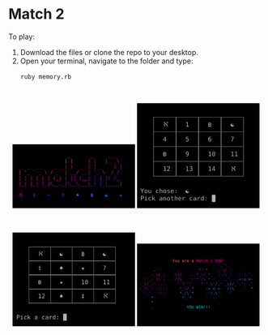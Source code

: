 # Match 2

To play: 
 1. Download the files or clone the repo to your desktop.
 2. Open your terminal, navigate to the folder and type:
    ```
    ruby memory.rb
    ```
<br />

<p align="center">
  <img src="https://github.com/jlollis/memory/blob/master/match2-start.png" width=48%>
  <img src="https://github.com/jlollis/memory/blob/master/match2-gameplay.png" width=48%>
</p>
<br />
<p align="center">
  <img src="https://github.com/jlollis/memory/blob/master/match2-gameplay2.png" width=48%>
  <img src="https://github.com/jlollis/memory/blob/master/match2-end-screen.png" width=48%>
</p>